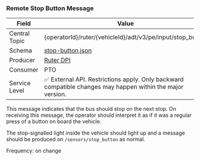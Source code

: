### Remote Stop Button Message
| Field         | Value                                                                                                     |
|---------------|-----------------------------------------------------------------------------------------------------------|
| Central Topic | {operatorId}/ruter/{vehicleId}/adt/v3/pe/input/stop_button                                                |
| Schema        | [ stop-button.json ](json-schemas/stop-button.json)                                                       |
| Producer      | [Ruter DPI](https://github.com/orgs/RuterNo/teams/dpi-team)                                               |
| Consumer      | PTO                                                                                                       |
| Service Level | ✅ External API. Restrictions apply. Only backward compatible changes may happen within the major version. | 

This message indicates that the bus should stop on the next stop. On receiving this message, the operator should interpret 
it as if it was a regular press of a button on board the vehicle.

The stop-signalled light inside the vehicle should light up and a message should be produced on 
`/sensors/stop_button` as normal.

Frequency: on change